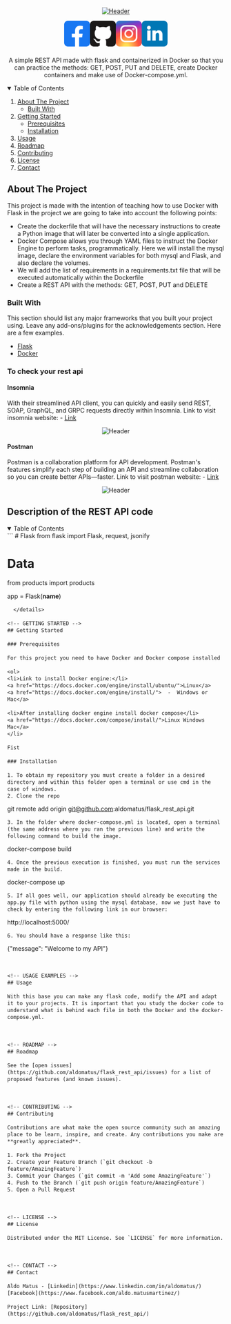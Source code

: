 <!--
*** Thanks for checking out the Best-README-Template. If you have a suggestion
*** that would make this better, please fork the repo and create a pull request
*** or simply open an issue with the tag "enhancement".
*** Thanks again! Now go create something AMAZING! :D
-->

<!-- PROJECT LOGO -->
<br />
<p align="center">
  <a href="https://github.com/aldomatus/flask-docker_simple-rest-api">
    <img src="https://i.imgur.com/HnXl6w4.png" alt="Header" >
  </a>
   <div align="center">
   <a href="https://www.facebook.com/aldo.matusmartinez" ><img src="https://github.com/edent/SuperTinyIcons/blob/master/images/svg/facebook.svg" title="Facebook" width="60"  margin="30px"/></a><a href="https://github.com/aldomatus/" ><img src="https://github.com/edent/SuperTinyIcons/blob/master/images/svg/github.svg" title="Github" width="60"/></a><a href="https://www.instagram.com/aldomatus1/" ><img src="https://github.com/edent/SuperTinyIcons/blob/master/images/svg/instagram.svg" title="Instagram" width="60"  /></a><a href="https://www.linkedin.com/in/aldomatus/" ><img src="https://github.com/edent/SuperTinyIcons/blob/master/images/svg/linkedin.svg" title="Linkedin" width="60"  /></a>

  </div>

  <h4 align="center"></h4>

  <p align="center">
    A simple REST API made with flask and containerized in Docker so that you can practice the methods: GET, POST, PUT and DELETE, create Docker containers and make use of Docker-compose.yml.
  </p>
</p>



<!-- TABLE OF CONTENTS -->
<details open="open">
  <summary>Table of Contents</summary>
  <ol>
    <li>
      <a href="#about-the-project">About The Project</a>
      <ul>
        <li><a href="#built-with">Built With</a></li>
      </ul>
    </li>
    <li>
      <a href="#getting-started">Getting Started</a>
      <ul>
        <li><a href="#prerequisites">Prerequisites</a></li>
        <li><a href="#installation">Installation</a></li>
      </ul>
    </li>
    <li><a href="#usage">Usage</a></li>
    <li><a href="#roadmap">Roadmap</a></li>
    <li><a href="#contributing">Contributing</a></li>
    <li><a href="#license">License</a></li>
    <li><a href="#contact">Contact</a></li>
  </ol>
</details>



<!-- ABOUT THE PROJECT -->
## About The Project

This project is made with the intention of teaching how to use Docker with Flask in the project we are going to take into account the following points:

* Create the dockerfile that will have the necessary instructions to create a Python image that will later be converted into a single application.
* Docker Compose allows you through YAML files to instruct the Docker Engine to perform tasks, programmatically. Here we will install the mysql image, declare the environment variables for both mysql and Flask, and also declare the volumes.
* We will add the list of requirements in a requirements.txt file that will be executed automatically within the Dockerfile
* Create a REST API with the methods: GET, POST, PUT and DELETE

### Built With

This section should list any major frameworks that you built your project using. Leave any add-ons/plugins for the acknowledgements section. Here are a few examples.
* [Flask](https://flask.palletsprojects.com/en/2.0.x/)
* [Docker](https://www.docker.com/)

### To check your rest api
#### Insomnia

With their streamlined API client, you can quickly and easily send REST, SOAP, GraphQL, and GRPC requests directly within Insomnia.
Link to visit insomnia website: - [Link](https://insomnia.rest/download)
<div align="center">
 <img src=https://seeklogo.com/images/I/insomnia-logo-A35E09EB19-seeklogo.com.png width="150" alt="Header" >
  </div>


#### Postman
Postman is a collaboration platform for API development. Postman's features simplify each step of building an API and streamline collaboration so you can create better APIs—faster.
Link to visit postman website: - [Link](https://www.postman.com/downloads/)
<div align="center">
 <img src=https://seeklogo.com/images/P/postman-logo-F43375A2EB-seeklogo.com.png width="150" alt="Header" >
</div>

<!-- EXPLAIN CODE -->
## Description of the REST API code
<details open="open">
<summary>Table of Contents</summary>
```
#   Flask 
from flask import Flask, request, jsonify

#   Data
from products import products

app = Flask(__name__)
```
  </details>

<!-- GETTING STARTED -->
## Getting Started

### Prerequisites

For this project you need to have Docker and Docker compose installed

<ol>
<li>Link to install Docker engine:</li>
<a href="https://docs.docker.com/engine/install/ubuntu/">Linux</a>
<a href="https://docs.docker.com/engine/install/">  -  Windows or Mac</a>

<li>After installing docker engine install docker compose</li>
<a href="https://docs.docker.com/compose/install/">Linux Windows Mac</a>
</li>

Fist

### Installation

1. To obtain my repository you must create a folder in a desired directory and within this folder open a terminal or use cmd in the case of windows.
2. Clone the repo
   ```
   git remote add origin git@github.com:aldomatus/flask_rest_api.git
   
   ```
3. In the folder where docker-compose.yml is located, open a terminal (the same address where you ran the previous line) and write the following command to build the image.
   ```
   docker-compose build
   ```
4. Once the previous execution is finished, you must run the services made in the build.
   ```
   docker-compose up
   ```
5. If all goes well, our application should already be executing the app.py file with python using the mysql database, now we just have to check by entering the following link in our browser:

   ```
   http://localhost:5000/
   ```
6. You should have a response like this:
   ```
   {"message": "Welcome to my API"}
   ```


<!-- USAGE EXAMPLES -->
## Usage

With this base you can make any flask code, modify the API and adapt it to your projects. It is important that you study the docker code to understand what is behind each file in both the Docker and the docker-compose.yml.



<!-- ROADMAP -->
## Roadmap

See the [open issues](https://github.com/aldomatus/flask_rest_api/issues) for a list of proposed features (and known issues).



<!-- CONTRIBUTING -->
## Contributing

Contributions are what make the open source community such an amazing place to be learn, inspire, and create. Any contributions you make are **greatly appreciated**.

1. Fork the Project
2. Create your Feature Branch (`git checkout -b feature/AmazingFeature`)
3. Commit your Changes (`git commit -m 'Add some AmazingFeature'`)
4. Push to the Branch (`git push origin feature/AmazingFeature`)
5. Open a Pull Request



<!-- LICENSE -->
## License

Distributed under the MIT License. See `LICENSE` for more information.



<!-- CONTACT -->
## Contact

Aldo Matus - [Linkedin](https://www.linkedin.com/in/aldomatus/) [Facebook](https://www.facebook.com/aldo.matusmartinez/)

Project Link: [Repository](https://github.com/aldomatus/flask_rest_api/)






